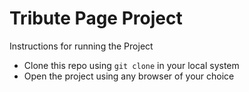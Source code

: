 # Tribute Page Project
Instructions for running the Project
+ Clone this repo using `git clone` in your local system
+ Open the project using any browser of your choice